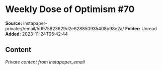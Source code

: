 # Weekly Dose of Optimism #70

**Source:** instapaper-private://email/5d975823629d2e628850935408b98e2a/
**Folder:** Unread
**Added:** 2023-11-24T05:42:44




## Content
*Private content from instapaper_email*
